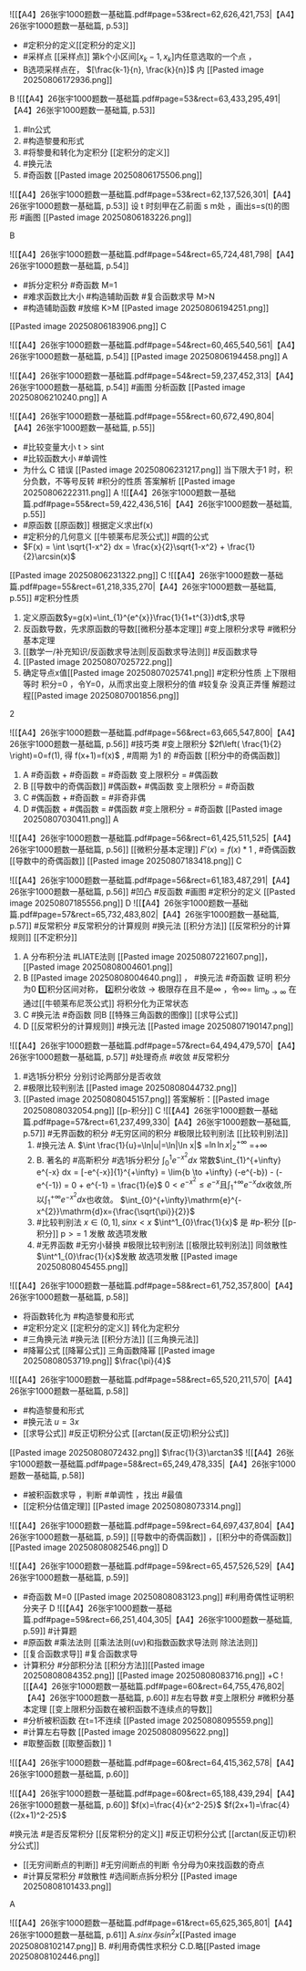 ![[【A4】26张宇1000题数一基础篇.pdf#page=53&rect=62,626,421,753|【A4】26张宇1000题数一基础篇, p.53]]
- #定积分的定义[[定积分的定义]] 
- #采样点 [[采样点]] 第k个小区间$[x_k-1,x_k]$内任意选取的一个点 ，
- B选项采样点在， $[\frac{k-1}{n}, \frac{k}{n}]$ 内
[[Pasted image 20250806172936.png]]


 B
![[【A4】26张宇1000题数一基础篇.pdf#page=53&rect=63,433,295,491|【A4】26张宇1000题数一基础篇, p.53]]
1. #ln公式 
2. #构造黎曼和形式 
3. #将黎曼和转化为定积分 [[定积分的定义]]
4.  #换元法 
5. #奇函数 
[[Pasted image 20250806175506.png]]


![[【A4】26张宇1000题数一基础篇.pdf#page=53&rect=62,137,526,301|【A4】26张宇1000题数一基础篇, p.53]]
设 t 时刻甲在乙前面 s m处 ，画出s=s(t)的图形
#画图 
[[Pasted image 20250806183226.png]]

B


![[【A4】26张宇1000题数一基础篇.pdf#page=54&rect=65,724,481,798|【A4】26张宇1000题数一基础篇, p.54]]
- #拆分定积分 #奇函数 M=1 
- #难求函数比大小 #构造辅助函数 #复合函数求导    M>N
-  #构造辅助函数    #放缩 K>M [[Pasted image 20250806194251.png]]


[[Pasted image 20250806183906.png]]
C


![[【A4】26张宇1000题数一基础篇.pdf#page=54&rect=60,465,540,561|【A4】26张宇1000题数一基础篇, p.54]]
[[Pasted image 20250806194458.png]]
A


![[【A4】26张宇1000题数一基础篇.pdf#page=54&rect=59,237,452,313|【A4】26张宇1000题数一基础篇, p.54]]
#画图 分析函数 
[[Pasted image 20250806210240.png]]
A

![[【A4】26张宇1000题数一基础篇.pdf#page=55&rect=60,672,490,804|【A4】26张宇1000题数一基础篇, p.55]]
- #比较变量大小  t > sint 
- #比较函数大小 #单调性  
- 为什么 C 错误 [[Pasted image 20250806231217.png]] 当下限大于1 时，积分负数，不等号反转 #积分的性质
答案解析 [[Pasted image 20250806222311.png]]
A 
![[【A4】26张宇1000题数一基础篇.pdf#page=55&rect=59,422,436,516|【A4】26张宇1000题数一基础篇, p.55]]
- #原函数 [[原函数]] 根据定义求出f(x)
- #定积分的几何意义 [[牛顿莱布尼茨公式]] #圆的公式
- $F(x) = \int \sqrt{1-x^2} dx = \frac{x}{2}\sqrt{1-x^2} + \frac{1}{2}\arcsin(x)$ 

[[Pasted image 20250806231322.png]]
C
![[【A4】26张宇1000题数一基础篇.pdf#page=55&rect=61,218,335,270|【A4】26张宇1000题数一基础篇, p.55]]
  #定积分性质 
1. 定义原函数$y=g(x)=\int_{1}^{e^{x}}\frac{1}{1+t^{3}}dt$,求导 
2. 反函数导数，先求原函数的导数[[微积分基本定理]] #变上限积分求导 #微积分基本定理
3. [[数学一/补充知识/反函数求导法则|反函数求导法则]]   #反函数求导
4. [[Pasted image 20250807025722.png]] 
5. 确定导点x值[[Pasted image 20250807025741.png]] #定积分性质 上下限相等时 积分=0 ，令Y=0，从而求出变上限积分的值
#较复杂 没真正弄懂 
解题过程[[Pasted image 20250807001856.png]]

2

![[【A4】26张宇1000题数一基础篇.pdf#page=56&rect=63,665,547,800|【A4】26张宇1000题数一基础篇, p.56]]
#技巧类 #变上限积分 
$2f\left( \frac{1}{2} \right)=0=f(1), 得 f(x+1)=f(x)$ , #周期 为1 的 #奇函数  [[积分中的奇偶函数]]
1. A #奇函数 + #奇函数 = #奇函数  变上限积分 = #偶函数
2. B  [[导数中的奇偶函数]] #偶函数+ #偶函数 变上限积分 = #奇函数
3. C #偶函数 +  #奇函数 =  #非奇非偶  
4. D #偶函数 + #偶函数  = #偶函数 #变上限积分 = #奇函数 
[[Pasted image 20250807030411.png]]
A

![[【A4】26张宇1000题数一基础篇.pdf#page=56&rect=61,425,511,525|【A4】26张宇1000题数一基础篇, p.56]]
[[微积分基本定理]] $F'(x)=f(x)*1$ , 
#奇偶函数 [[导数中的奇偶函数]] 
[[Pasted image 20250807183418.png]]
C

![[【A4】26张宇1000题数一基础篇.pdf#page=56&rect=61,183,487,291|【A4】26张宇1000题数一基础篇, p.56]]
#凹凸 #反函数 #画图 #定积分的定义 
[[Pasted image 20250807185556.png]]
D
![[【A4】26张宇1000题数一基础篇.pdf#page=57&rect=65,732,483,802|【A4】26张宇1000题数一基础篇, p.57]]
 #反常积分 #反常积分的计算规则  #换元法 [[积分方法]]   [[反常积分的计算规则]] [[不定积分]]  
1. A 分布积分法 #LIATE法则 [[Pasted image 20250807221607.png]]，[[Pasted image 20250808004601.png]]
2. B [[Pasted image 20250808004640.png]] ， #换元法 #奇函数  证明 积分为0 1️⃣积分区间对称， 2️⃣积分收敛 -> 极限存在且不是∞ ，令∞= $\lim_{ b \to \infty }$ 在通过[[牛顿莱布尼茨公式]] 将积分化为正常状态
3. C #换元法 #奇函数 同B [[特殊三角函数的图像]] [[求导公式]]
4. D [[反常积分的计算规则]] #换元法 
[[Pasted image 20250807190147.png]]

![[【A4】26张宇1000题数一基础篇.pdf#page=57&rect=64,494,479,570|【A4】26张宇1000题数一基础篇, p.57]]
#处理奇点 #收敛 #反常积分 
1. #选1拆分积分 分别讨论两部分是否收敛
2. #极限比较判别法 [[Pasted image 20250808044732.png]]
3. [[Pasted image 20250808045157.png]]
答案解析：[[Pasted image 20250808032054.png]]
[[p-积分]]
C
![[【A4】26张宇1000题数一基础篇.pdf#page=57&rect=61,237,499,330|【A4】26张宇1000题数一基础篇, p.57]]
#无界函数的积分 #无穷区间的积分 #极限比较判别法 [[比较判别法]]
	1. #换元法 A. $\int \frac{1}{u}=\ln|u|=\ln|\ln x|$ =$\ln \ln x|_{2}^{+\infty}$  =$+\infty$ 
	2.  B. 著名的 #高斯积分 #选1拆分积分 $\int^1_{0}e^{-x^2}dx$ 常数$\int_{1}^{+\infty} e^{-x} dx = [-e^{-x}]{1}^{+\infty} = \lim{b \to +\infty} (-e^{-b}) - (-e^{-1}) = 0 + e^{-1} = \frac{1}{e}$ $0<e^{-x^2}\leq e^{-x}\text{且}\int_1^{+\infty}e^{-x}dx\text{收敛,所以}\int_1^{+\infty}e^{-x^2}dx\text{也收敛。}$ $\int_{0}^{+\infty}\mathrm{e}^{-x^{2}}\mathrm{d}x={\frac{\sqrt{\pi}}{2}}$
	3. #比较判别法 $x \in (0,1],sinx < x$  $\int^1_{0}\frac{1}{x}$ 是 #p-积分 [[p-积分]] p$>=$ 1 发散 故选项发散
	4. #无界函数 #无穷小替换 #极限比较判别法  [[极限比较判别法]] 同敛散性  $\int^1_{0}\frac{1}{x}$发散 故选项发散
[[Pasted image 20250808045455.png]]


![[【A4】26张宇1000题数一基础篇.pdf#page=58&rect=61,752,357,800|【A4】26张宇1000题数一基础篇, p.58]]
- 将函数转化为 #构造黎曼和形式  
- #定积分定义 [[定积分的定义]] 转化为定积分
- #三角换元法 #换元法  [[积分方法]]  [[三角换元法]] 
- #降幂公式 [[降幂公式]] 三角函数降幂 
[[Pasted image 20250808053719.png]]
$\frac{\pi}{4}$

![[【A4】26张宇1000题数一基础篇.pdf#page=58&rect=65,520,211,570|【A4】26张宇1000题数一基础篇, p.58]]
 - #构造黎曼和形式 
 - #换元法 $u=3x$
 - [[求导公式]] #反正切积分公式 [[arctan(反正切)积分公式]]
 
[[Pasted image 20250808072432.png]]
$\frac{1}{3}\arctan3$
![[【A4】26张宇1000题数一基础篇.pdf#page=58&rect=65,249,478,335|【A4】26张宇1000题数一基础篇, p.58]]
-  #被积函数求导 ，判断 #单调性 ，找出 #最值  
- [[定积分估值定理]] 
[[Pasted image 20250808073314.png]]


![[【A4】26张宇1000题数一基础篇.pdf#page=59&rect=64,697,437,804|【A4】26张宇1000题数一基础篇, p.59]]
[[导数中的奇偶函数]] ，[[积分中的奇偶函数]]
[[Pasted image 20250808082546.png]]
D


![[【A4】26张宇1000题数一基础篇.pdf#page=59&rect=65,457,526,529|【A4】26张宇1000题数一基础篇, p.59]]
- #奇函数 M=0
[[Pasted image 20250808083123.png]] #利用奇偶性证明积分夹子 
D
![[【A4】26张宇1000题数一基础篇.pdf#page=59&rect=66,251,404,305|【A4】26张宇1000题数一基础篇, p.59]]
#计算题 
- #原函数 #乘法法则  [[乘法法则(uv)和指数函数求导法则 除法法则]] 
- [[复合函数求导]] #复合函数求导  
- 计算积分 #分部积分法 [[积分方法]][[Pasted image 20250808084352.png]]
[[Pasted image 20250808083716.png]] 
+C
![[【A4】26张宇1000题数一基础篇.pdf#page=60&rect=64,755,476,802|【A4】26张宇1000题数一基础篇, p.60]]
#左右导数 #变上限积分 #微积分基本定理 [[变上限积分函数在被积函数不连续点的导数]]
- #分析被积函数   在t=1不连续 [[Pasted image 20250808095559.png]]
- #计算左右导数 [[Pasted image 20250808095622.png]]
- #取整函数 [[取整函数]]
1

![[【A4】26张宇1000题数一基础篇.pdf#page=60&rect=64,415,362,578|【A4】26张宇1000题数一基础篇, p.60]]



![[【A4】26张宇1000题数一基础篇.pdf#page=60&rect=65,188,439,294|【A4】26张宇1000题数一基础篇, p.60]]
$f(x)=\frac{4}{x^2-25}$ $f(2x+1)=\frac{4}{(2x+1)^2-25}$

#换元法 #是否反常积分  [[反常积分的定义]]
#反正切积分公式 [[arctan(反正切)积分公式]]
- [[无穷间断点的判断]]  #无穷间断点的判断 令分母为0来找函数的奇点
- #计算反常积分 #敛散性 #选间断点拆分积分 [[Pasted image 20250808101433.png]]

A


![[【A4】26张宇1000题数一基础篇.pdf#page=61&rect=65,625,365,801|【A4】26张宇1000题数一基础篇, p.61]]
A.$sinx 与sin^2x$[[Pasted image 20250808102147.png]]
B. #利用奇偶性求积分 
C.D.略[[Pasted image 20250808102446.png]]

